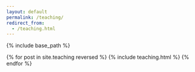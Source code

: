 ```yaml
---
layout: default
permalink: /teaching/
redirect_from:
  - /teaching.html
---
```


{% include base_path %}

{% for post in site.teaching reversed %}
  {% include teaching.html %}
{% endfor %}
